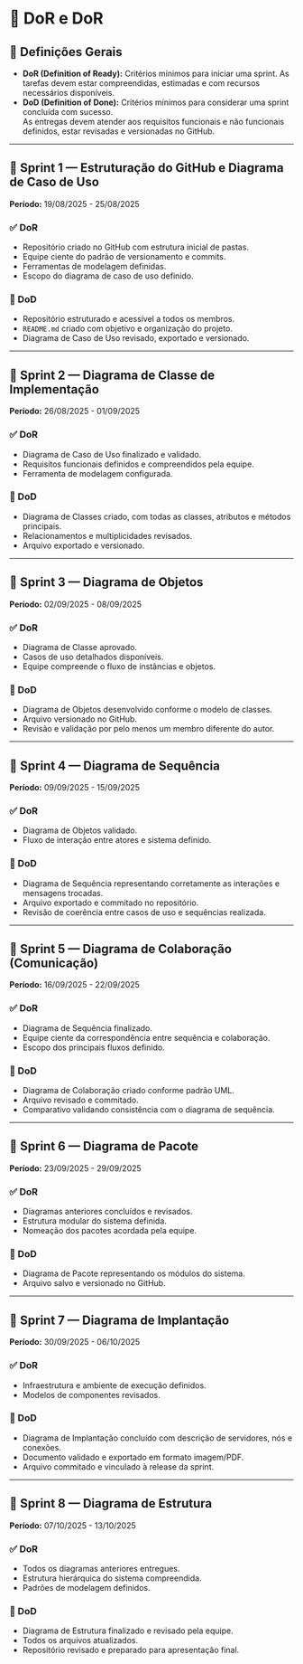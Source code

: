 <h1> 📑 DoR e DoR </h1>
  
## 🧾 Definições Gerais

- **DoR (Definition of Ready):** Critérios mínimos para iniciar uma sprint.
  As tarefas devem estar compreendidas, estimadas e com recursos necessários disponíveis.  
- **DoD (Definition of Done):** Critérios mínimos para considerar uma sprint concluída com sucesso.  
  As entregas devem atender aos requisitos funcionais e não funcionais definidos, estar revisadas e versionadas no GitHub.

---

## 🎯 Sprint 1 — Estruturação do GitHub e Diagrama de Caso de Uso

**Período:** 19/08/2025 - 25/08/2025  

### ✅ DoR
- Repositório criado no GitHub com estrutura inicial de pastas.  
- Equipe ciente do padrão de versionamento e commits.  
- Ferramentas de modelagem definidas. 
- Escopo do diagrama de caso de uso definido.

### 🏁 DoD
- Repositório estruturado e acessível a todos os membros.  
- `README.md` criado com objetivo e organização do projeto.  
- Diagrama de Caso de Uso revisado, exportado e versionado.  

---

## 🎯 Sprint 2 — Diagrama de Classe de Implementação

**Período:** 26/08/2025 - 01/09/2025  

### ✅ DoR
- Diagrama de Caso de Uso finalizado e validado.  
- Requisitos funcionais definidos e compreendidos pela equipe.  
- Ferramenta de modelagem configurada.

### 🏁 DoD
- Diagrama de Classes criado, com todas as classes, atributos e métodos principais.  
- Relacionamentos e multiplicidades revisados.  
- Arquivo exportado e versionado.

---

## 🎯 Sprint 3 — Diagrama de Objetos

**Período:** 02/09/2025 - 08/09/2025  

### ✅ DoR
- Diagrama de Classe aprovado.  
- Casos de uso detalhados disponíveis.  
- Equipe compreende o fluxo de instâncias e objetos.  

### 🏁 DoD
- Diagrama de Objetos desenvolvido conforme o modelo de classes.  
- Arquivo versionado no GitHub.  
- Revisão e validação por pelo menos um membro diferente do autor.  

---

## 🎯 Sprint 4 — Diagrama de Sequência

**Período:** 09/09/2025 - 15/09/2025  

### ✅ DoR
- Diagrama de Objetos validado.  
- Fluxo de interação entre atores e sistema definido.  

### 🏁 DoD
- Diagrama de Sequência representando corretamente as interações e mensagens trocadas.  
- Arquivo exportado e commitado no repositório.  
- Revisão de coerência entre casos de uso e sequências realizada.

---

## 🎯 Sprint 5 — Diagrama de Colaboração (Comunicação)

**Período:** 16/09/2025 - 22/09/2025  

### ✅ DoR
- Diagrama de Sequência finalizado.  
- Equipe ciente da correspondência entre sequência e colaboração.  
- Escopo dos principais fluxos definido.

### 🏁 DoD
- Diagrama de Colaboração criado conforme padrão UML.  
- Arquivo revisado e commitado.  
- Comparativo validando consistência com o diagrama de sequência.  

---

## 🎯 Sprint 6 — Diagrama de Pacote

**Período:** 23/09/2025 - 29/09/2025  

### ✅ DoR
- Diagramas anteriores concluídos e revisados.  
- Estrutura modular do sistema definida.  
- Nomeação dos pacotes acordada pela equipe.

### 🏁 DoD
- Diagrama de Pacote representando os módulos do sistema.  
- Arquivo salvo e versionado no GitHub.  

---

## 🎯 Sprint 7 — Diagrama de Implantação

**Período:** 30/09/2025 - 06/10/2025  

### ✅ DoR
- Infraestrutura e ambiente de execução definidos.  
- Modelos de componentes revisados.  

### 🏁 DoD
- Diagrama de Implantação concluído com descrição de servidores, nós e conexões.  
- Documento validado e exportado em formato imagem/PDF.  
- Arquivo commitado e vinculado à release da sprint.

---

## 🎯 Sprint 8 — Diagrama de Estrutura

**Período:** 07/10/2025 - 13/10/2025  

### ✅ DoR
- Todos os diagramas anteriores entregues.  
- Estrutura hierárquica do sistema compreendida.  
- Padrões de modelagem definidos.

### 🏁 DoD
- Diagrama de Estrutura finalizado e revisado pela equipe.  
- Todos os arquivos atualizados.  
- Repositório revisado e preparado para apresentação final.  
